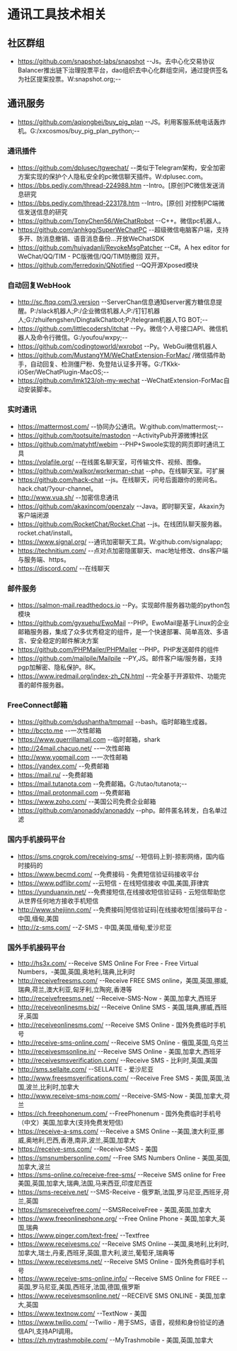 # 通讯工具技术相关
## 社区群组
- https://github.com/snapshot-labs/snapshot    --Js。去中心化交易协议Balancer推出链下治理投票平台，dao组织去中心化群组空间，通过提供签名为社区提案投票。W:snapshot.org;--
## 通讯服务
- https://github.com/aqiongbei/buy_pig_plan    --JS。利用客服系统电话轰炸机。G:/xxcosmos/buy_pig_plan_python;--
### 通讯插件
- https://github.com/dplusec/tgwechat/    --类似于Telegram架构，安全加密方案实现的保护个人隐私安全的pc微信聊天插件。W:dplusec.com。
- https://bbs.pediy.com/thread-224988.htm    --Intro。[原创]PC微信发送消息研究
- https://bbs.pediy.com/thread-223178.htm    --Intro。[原创] 对控制PC端微信发送信息的研究
- https://github.com/TonyChen56/WeChatRobot    --C++。微信pc机器人。
- https://github.com/anhkgg/SuperWeChatPC    --超级微信电脑客户端，支持多开、防消息撤销、语音消息备份...开放WeChatSDK
- https://github.com/huiyadanli/RevokeMsgPatcher    --C#。A hex editor for WeChat/QQ/TIM - PC版微信/QQ/TIM防撤回 双开。
- https://github.com/ferredoxin/QNotified    --QQ开源Xposed模块
### 自动回复WebHook
- http://sc.ftqq.com/3.version    --ServerChan信息通知server酱方糖信息提醒。P:/slack机器人;P:/企业微信机器人;P:/钉钉机器人;G:/zhuifengshen/DingtalkChatbot;P:/telegram机器人TG BOT;--
- https://github.com/littlecodersh/itchat    --Py。微信个人号接口API、微信机器人及命令行微信。G:/youfou/wxpy;--
- https://github.com/codingtoworld/wxrobot    --Py。WebGui微信机器人
- https://github.com/MustangYM/WeChatExtension-ForMac/    /微信插件助手，自动回复、检测僵尸粉、免登陆认证多开等。G:/TKkk-iOSer/WeChatPlugin-MacOS;--
- https://github.com/lmk123/oh-my-wechat    --WeChatExtension-ForMac自动安装脚本。
### 实时通讯
- https://mattermost.com/    --协同办公通讯。W:github.com/mattermost;--
- https://github.com/tootsuite/mastodon    --ActivityPub开源微博社区
- https://github.com/matyhtf/webim    --PHP+Swoole实现的网页即时通讯工具
- https://volafile.org/    --在线匿名聊天室，可传输文件、视频、图像。
- https://github.com/walkor/workerman-chat    --php。在线聊天室。可扩展
- https://github.com/hack-chat    --js。在线聊天，问号后面跟你的房间名。hack.chat/?your-channel。
- http://www.vua.sh/    --加密信息通讯
- https://github.com/akaxincom/openzaly    --Java。即时聊天室，Akaxin为客户端闭源
- https://github.com/RocketChat/Rocket.Chat    --js。在线团队聊天服务器。rocket.chat/install。
- https://www.signal.org/    --通讯加密聊天工具。W:github.com/signalapp;
- https://technitium.com/    --点对点加密隐匿聊天、mac地址修改、dns客户端与服务端、https。
- https://discord.com/    --在线聊天
### 邮件服务
- https://salmon-mail.readthedocs.io    --Py。实现邮件服务器功能的python包模块
- https://github.com/gyxuehu/EwoMail    --PHP。EwoMail是基于Linux的企业邮箱服务器，集成了众多优秀稳定的组件，是一个快速部署、简单高效、多语言、安全稳定的邮件解决方案
- https://github.com/PHPMailer/PHPMailer    --PHP。PHP发送邮件的组件
- https://github.com/mailpile/Mailpile    --PY,JS。邮件客户端/服务器，支持pgp加解密、隐私保护。8K。
- https://www.iredmail.org/index-zh_CN.html    --完全基于开源软件、功能完善的邮件服务器。
### FreeConnect邮箱
- https://github.com/sdushantha/tmpmail    --bash。临时邮箱生成器。
- http://bccto.me    --一次性邮箱
- https://www.guerrillamail.com    --临时邮箱，shark
- http://24mail.chacuo.net/    --一次性邮箱
- http://www.yopmail.com    --一次性邮箱
- https://yandex.com/    --免费邮箱
- https://mail.ru/    --免费邮箱
- https://mail.tutanota.com    --免费邮箱。G:/tutao/tutanota;--
- https://mail.protonmail.com    --免费邮箱
- https://www.zoho.com/    --美国公司免费企业邮箱
- https://github.com/anonaddy/anonaddy    --php。邮件匿名转发，白名单过滤
### 国内手机接码平台
- https://sms.cngrok.com/receiving-sms/    --短信码上到-掠影网络，国内临时接码的
- https://www.becmd.com/    --免费接码 - 免费短信验证码接收平台
- https://www.pdflibr.com/    --云短信 - 在线短信接收 中国,美国,菲律宾
- https://yunduanxin.net/    --免费接短信,在线接收短信验证码 - 云短信帮助您从世界任何地方接收手机短信
- http://www.shejiinn.com/    --免费接码|短信验证码|在线接收短信|接码平台 - 中国,缅甸,美国
- http://z-sms.com/    --Z-SMS - 中国,美国,缅甸,爱沙尼亚
### 国外手机接码平台
- http://hs3x.com/    --Receive SMS Online For Free - Free Virtual Numbers，-美国,英国,奥地利,瑞典,比利时
- http://receivefreesms.com/    --Receive FREE SMS online，美国,英国,挪威,瑞典,荷兰,澳大利亚,匈牙利,立陶宛,香港等
- http://receivefreesms.net/    --Receive-SMS-Now - 美国,加拿大,西班牙
- http://receiveonlinesms.biz/    --Receive Online SMS - 美国,瑞典,挪威,西班牙,英国
- http://receiveonlinesms.com/    --Receive SMS Online - 国外免费临时手机号
- http://receive-sms-online.com/    --Receive SMS Online - 俄国,英国,乌克兰
- http://receivesmsonline.in/    --Receive SMS Online - 美国,加拿大,西班牙
- http://receivesmsverification.com/    --Receive SMS - 比利时,英国,美国
- http://sms.sellaite.com/    --SELLAITE - 爱沙尼亚
- http://www.freesmsverifications.com/    --Receive Free SMS - 美国,英国,法国,波兰,比利时,加拿大
- http://www.receive-sms-now.com/    --Receive-SMS-Now - 美国,加拿大,荷兰
- https://ch.freephonenum.com/    --FreePhonenum - 国外免费临时手机号（中文）美国,加拿大(支持免费发短信)
- https://receive-a-sms.com/    --Receive a SMS Online    --美国,澳大利亚,挪威,奥地利,巴西,香港,南非,波兰,英国,加拿大
- https://receive-sms.com/    --Receive-SMS - 美国
- https://smsnumbersonline.com/    --Free SMS Numbers Online - 美国,英国,加拿大,波兰
- https://sms-online.co/receive-free-sms/    --Receive SMS online for Free 美国,英国,加拿大,瑞典,法国,马来西亚,印度尼西亚
- https://sms-receive.net/    --SMS-Receive - 俄罗斯,法国,罗马尼亚,西班牙,荷兰,英国
- https://smsreceivefree.com/    --SMSReceiveFree - 美国,英国,加拿大
- https://www.freeonlinephone.org/    --Free Online Phone - 美国,加拿大,英国,瑞典
- https://www.pinger.com/text-free/    --Textfree
- https://www.receivesms.co/    --Receive SMS Online    --美国,奥地利,比利时,加拿大,瑞士,丹麦,西班牙,英国,意大利,波兰,葡萄牙,瑞典等
- https://www.receivesms.net/    --Receive SMS Online - 国外免费临时手机号
- https://www.receive-sms-online.info/    --Receive SMS Online for FREE    --英国,罗马尼亚,美国,西班牙,法国,德国,俄罗斯
- https://www.receivesmsonline.net/    --RECEIVE SMS ONLINE - 美国,加拿大,英国
- https://www.textnow.com/    --TextNow - 美国
- https://www.twilio.com/    --Twilio - 用于SMS，语音，视频和身份验证的通信API,支持API调用。
- https://zh.mytrashmobile.com/    --MyTrashmobile - 美国,英国,加拿大